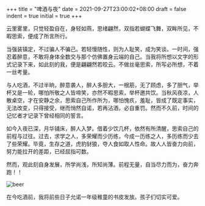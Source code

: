 +++
title = "啤酒与夜"
date = 2021-09-27T23:00:02+08:00
draft = false
indent = true
initial = true
+++

云里雾里，只觉轻盈自在，身轻如燕，思绪翩然，双指若蝴蝶飞舞，双眸所见，不暇思索，便成了所言所行。

<!--more-->
当强装镇定，不过骗人不骗己。若轻慢随性，则为人耻笑，成为笑谈。一时间，强忍着醉意，不敢将身体全数交与那个仿佛置身云端的自己。当我将所想以文字的形式记录下来，如此刻的我，便是翩翩然若皎云。不做丝毫思索，所写必所想，不着一丝考量。

与人吃酒，不过半晌，醉意袭人，醉人多胆大，一根筋，无了顾虑，多了胆气，举杯又是一轮，哪怕所敬之人皆啼笑，亦然不暇思索，举杯邀共饮。当秋风夜凉，人散桌空，才在安静之余，思索自己所作所为，哪怕愧疚，羞耻，皆成了既定事实，无法改变，只得接受，继而悄然自诺，若再沾酒，必自重罚。然而不久前，时间的记忆者才记录下曾经相同的誓言。

如今入夜已深，月华铺床，醉人入梦。借着少饮几杯，依然有所清醒，思索自己的前程与过往。过去，求学之人，多荣耀而少历练，今成一历练之人，多历练而少去了些荣耀。毕竟，生存之道，虎豹豺狼，夺人食如取人性命。故人人皆奋力向前，努力能拉开的差距，已经屈指可数。

然而，观此刻自身发展，所学尚浅，所知尚薄。前程无量，自当尽力而为，奋力奔跑！！

![beer](/img/beer-1.jpeg)

在今吃酒前，我将前些日子允诺一年级稚童的书皮发放。孩子们切实可爱。
